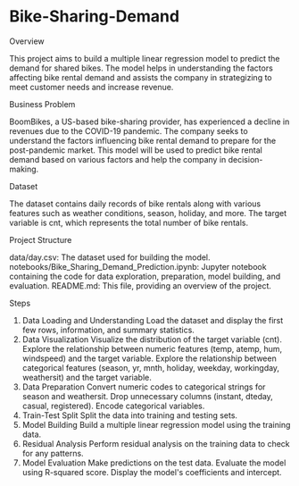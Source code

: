 # Bike-Sharing-Demand
Overview

This project aims to build a multiple linear regression model to predict the demand for shared bikes. The model helps in understanding the factors affecting bike rental demand and assists the company in strategizing to meet customer needs and increase revenue.

Business Problem

BoomBikes, a US-based bike-sharing provider, has experienced a decline in revenues due to the COVID-19 pandemic. The company seeks to understand the factors influencing bike rental demand to prepare for the post-pandemic market. This model will be used to predict bike rental demand based on various factors and help the company in decision-making.

Dataset

The dataset contains daily records of bike rentals along with various features such as weather conditions, season, holiday, and more. The target variable is cnt, which represents the total number of bike rentals.

Project Structure

data/day.csv: The dataset used for building the model.
notebooks/Bike_Sharing_Demand_Prediction.ipynb: Jupyter notebook containing the code for data exploration, preparation, model building, and evaluation.
README.md: This file, providing an overview of the project.

Steps
1. Data Loading and Understanding
Load the dataset and display the first few rows, information, and summary statistics.
2. Data Visualization
Visualize the distribution of the target variable (cnt).
Explore the relationship between numeric features (temp, atemp, hum, windspeed) and the target variable.
Explore the relationship between categorical features (season, yr, mnth, holiday, weekday, workingday, weathersit) and the target variable.
3. Data Preparation
Convert numeric codes to categorical strings for season and weathersit.
Drop unnecessary columns (instant, dteday, casual, registered).
Encode categorical variables.
4. Train-Test Split
Split the data into training and testing sets.
5. Model Building
Build a multiple linear regression model using the training data.
6. Residual Analysis
Perform residual analysis on the training data to check for any patterns.
7. Model Evaluation
Make predictions on the test data.
Evaluate the model using R-squared score.
Display the model's coefficients and intercept.
